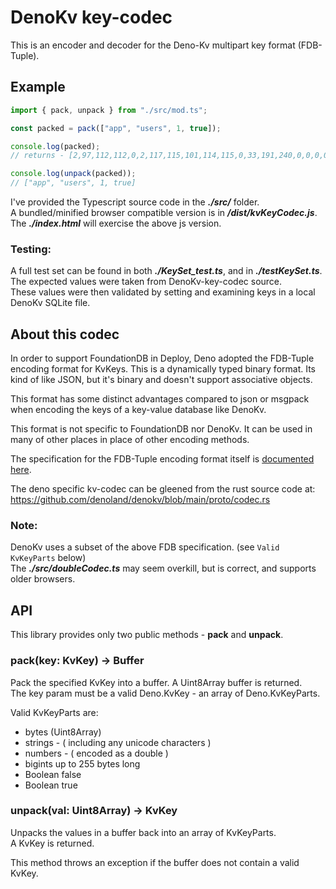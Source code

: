 # DenoKv key-codec

This is an encoder and decoder for the Deno-Kv multipart key format (FDB-Tuple).

## Example

```javascript
import { pack, unpack } from "./src/mod.ts";

const packed = pack(["app", "users", 1, true]);

console.log(packed);
// returns - [2,97,112,112,0,2,117,115,101,114,115,0,33,191,240,0,0,0,0,0,0,39]

console.log(unpack(packed));
// ["app", "users", 1, true]
```

I've provided the Typescript source code in the **_./src/_** folder.\
A bundled/minified browser compatible version is in **_/dist/kvKeyCodec.js_**.\
The **_./index.html_** will exercise the above js version.

### Testing:

A full test set can be found in both **_./KeySet_test.ts_**, and in
**_./testKeySet.ts_**.\
The expected values were taken from DenoKv-key-codec source.\
These values were then validated by setting and examining keys in a local DenoKv
SQLite file.
<br/>

## About this codec

In order to support FoundationDB in Deploy, Deno adopted the FDB-Tuple encoding
format for KvKeys. This is a dynamically typed binary format. Its kind of like
JSON, but it's binary and doesn't support associative objects.

This format has some distinct advantages compared to json or msgpack when
encoding the keys of a key-value database like DenoKv.

This format is not specific to FoundationDB nor DenoKv. It can be used in many
of other places in place of other encoding methods.

The specification for the FDB-Tuple encoding format itself is
[documented here](https://github.com/apple/foundationdb/blob/master/design/tuple.md).

The deno specific kv-codec can be gleened from the rust source code at:\
https://github.com/denoland/denokv/blob/main/proto/codec.rs

### Note:

DenoKv uses a subset of the above FDB specification. (see `Valid KvKeyParts`
below)\
The **_./src/doubleCodec.ts_** may seem overkill, but is correct, and supports
older browsers.

## API

This library provides only two public methods - **pack** and **unpack**.

### pack(key: KvKey) -> Buffer

Pack the specified KvKey into a buffer. A Uint8Array buffer is returned.\
The key param must be a valid Deno.KvKey - an array of Deno.KvKeyParts.

Valid KvKeyParts are:

- bytes (Uint8Array)
- strings - ( including any unicode characters )
- numbers - ( encoded as a double )
- bigints up to 255 bytes long
- Boolean false
- Boolean true

### unpack(val: Uint8Array) -> KvKey

Unpacks the values in a buffer back into an array of KvKeyParts.\
A KvKey is returned.

This method throws an exception if the buffer does not contain a valid KvKey.
